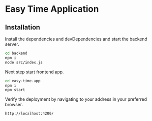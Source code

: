 # Easy Time Application

## Installation

Install the dependencies and devDependencies and start the backend server.

```sh
cd backend
npm i
node src/index.js
```

Next step start frontend app.


```sh
cd easy-time-app
npm i
npm start
```

Verify the deployment by navigating to your address in
your preferred browser.

```sh
http://localhost:4200/ 
```